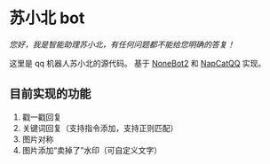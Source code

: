 # 苏小北 bot

*您好，我是智能助理苏小北，有任何问题都不能给您明确的答复！*

这里是 qq 机器人苏小北的源代码。
基于 [NoneBot2](https://github.com/nonebot/nonebot2) 和 [NapCatQQ](https://github.com/NapNeko/NapCatQQ/) 实现。

## 目前实现的功能

1. 戳一戳回复
2. 关键词回复（支持指令添加，支持正则匹配）
3. 图片对称
4. 图片添加“卖掉了”水印（可自定义文字）

